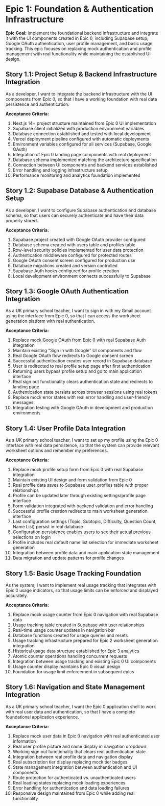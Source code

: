 # Epic 1: Foundation & Authentication Infrastructure

**Epic Goal:** Implement the foundational backend infrastructure and integrate it with the UI components created in Epic 0, including Supabase setup, Google OAuth authentication, user profile management, and basic usage tracking. This epic focuses on replacing mock authentication and profile management with real functionality while maintaining the established UI design.

## Story 1.1: Project Setup & Backend Infrastructure Integration

As a developer,
I want to integrate the backend infrastructure with the UI components from Epic 0,
so that I have a working foundation with real data persistence and authentication.

**Acceptance Criteria:**
1. Next.js 14+ project structure maintained from Epic 0 UI implementation
2. Supabase client initialized with production environment variables
3. Database connection established and tested with local development
4. Vercel deployment pipeline configured with automatic deployments
5. Environment variables configured for all services (Supabase, Google OAuth)
6. Integration of Epic 0 landing page components with real deployment
7. Database schema implemented matching the architecture specification
8. Connection between UI components and backend services established
9. Error handling and logging infrastructure setup
10. Performance monitoring and analytics foundation implemented

## Story 1.2: Supabase Database & Authentication Setup

As a developer,
I want to configure Supabase authentication and database schema,
so that users can securely authenticate and have their data properly stored.

**Acceptance Criteria:**
1. Supabase project created with Google OAuth provider configured
2. Database schema created with users table and profiles table
3. Row-level security policies implemented for user data protection
4. Authentication middleware configured for protected routes
5. Google OAuth consent screen configured for production use
6. Database migrations created and version controlled
7. Supabase Auth hooks configured for profile creation
8. Local development environment connects successfully to Supabase

## Story 1.3: Google OAuth Authentication Integration

As a UK primary school teacher,
I want to sign in with my Gmail account using the interface from Epic 0,
so that I can access the worksheet generation platform with real authentication.

**Acceptance Criteria:**
1. Replace mock Google OAuth from Epic 0 with real Supabase Auth integration
2. Maintain existing "Sign in with Google" UI components and flow
3. Real Google OAuth flow redirects to Google consent screen
4. Successful authentication creates user record in Supabase database
5. User is redirected to real profile setup page after first authentication
6. Returning users bypass profile setup and go to main application interface
7. Real sign out functionality clears authentication state and redirects to landing page
8. Authentication state persists across browser sessions using real tokens
9. Replace mock error states with real error handling and user-friendly messages
10. Integration testing with Google OAuth in development and production environments

## Story 1.4: User Profile Data Integration

As a UK primary school teacher,
I want to set up my profile using the Epic 0 interface with real data persistence,
so that the system can provide relevant worksheet options and remember my preferences.

**Acceptance Criteria:**
1. Replace mock profile setup form from Epic 0 with real Supabase integration
2. Maintain existing UI design and form validation from Epic 0
3. Real profile data saves to Supabase user_profiles table with proper relationships
4. Profile can be updated later through existing settings/profile page interface
5. Form validation integrated with backend validation and error handling
6. Successful profile creation redirects to main worksheet generation interface
7. Last configuration settings (Topic, Subtopic, Difficulty, Question Count, Name List) persist in real database
8. Configuration persistence enables users to see their actual previous selections on login
9. Profile includes real default name list selection for immediate worksheet generation
10. Integration between profile data and main application state management
11. Data migration and update patterns for profile changes

## Story 1.5: Basic Usage Tracking Foundation

As the system,
I want to implement real usage tracking that integrates with Epic 0 usage indicators,
so that usage limits can be enforced and displayed accurately.

**Acceptance Criteria:**
1. Replace mock usage counter from Epic 0 navigation with real Supabase data
2. Usage tracking table created in Supabase with user relationships
3. Real-time usage counter updates in navigation bar
4. Database functions created for usage queries and resets
5. Usage tracking infrastructure prepared for Epic 2 worksheet generation integration
6. Historical usage data structure established for Epic 3 analytics
7. Atomic counter operations handling concurrent requests
8. Integration between usage tracking and existing Epic 0 UI components
9. Usage counter display maintains Epic 0 visual design
10. Foundation for usage limit enforcement in subsequent epics

## Story 1.6: Navigation and State Management Integration

As a UK primary school teacher,
I want the Epic 0 application shell to work with real user data and authentication,
so that I have a complete foundational application experience.

**Acceptance Criteria:**
1. Replace mock user data in Epic 0 navigation with real authenticated user information
2. Real user profile picture and name display in navigation dropdown
3. Working sign out functionality that clears real authentication state
4. Integration between real profile data and navigation display
5. Real subscription tier display replacing mock tier badges
6. State management integration between authentication and UI components
7. Route protection for authenticated vs. unauthenticated users
8. Real loading states replacing mock loading experiences
9. Error handling for authentication and data loading failures
10. Responsive design maintained from Epic 0 while adding real functionality
